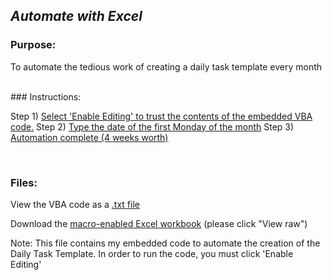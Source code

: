## *Automate with Excel*

### Purpose: 
To automate the tedious work of creating a daily task template every month

<br>
### Instructions:

<br>

Step 1) [Select 'Enable Editing' to trust the contents of the embedded VBA code.](https://github.com/dalealberto/Excel/blob/main/EnableEditing.png)
Step 2) [Type the date of the first Monday of the month](https://github.com/dalealberto/Excel/blob/main/ClickAutomateButton.png)
Step 3) [Automation complete (4 weeks worth)](https://github.com/dalealberto/Excel/blob/main/AutomationComplete.png)<br>

<br>

### Files:
View the VBA code as a [.txt file](https://github.com/dalealberto/Excel/blob/main/SetDate%20VBA%20Code.txt)

Download the [macro-enabled Excel workbook](https://github.com/dalealberto/Excel/blob/main/Daily%20Task%20Template%20For%20Work.xlsm) (please click "View raw")

Note: This file contains my embedded code to automate the creation of the Daily Task Template. In order to run the code, you must click 'Enable Editing'





